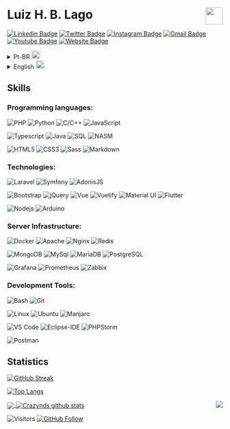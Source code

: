 # Luiz H. B. Lago   <a href="https://www.codewars.com/users/crazynds"><img align="right" height="40" src="https://www.codewars.com/users/crazynds/badges/large"></a>

[![Linkedin Badge](https://img.shields.io/badge/-Linkedin-blue?style=flat&logo=Linkedin&logoColor=white&link=https://www.linkedin.com/in/luiz-henrique-b-044aba11a/)](https://www.linkedin.com/in/luiz-henrique-b-044aba11a/)
[![Twitter Badge](https://img.shields.io/badge/-@Crazy_nds-1ca0f1?style=flat&labelColor=1ca0f1&logo=twitter&logoColor=white&link=https://twitter.com/Crazy_nds)](https://twitter.com/Crazy_nds)
[![Instagram Badge](https://img.shields.io/badge/-@LhLago-e4405f?style=flat&labelColor=e4405f&logo=instagram&logoColor=white&link=https://www.instagram.com/invites/contact/?i=1owgvdpv6220f&utm_content=48o322o)](https://www.instagram.com/invites/contact/?i=1owgvdpv6220f&utm_content=48o322o)
[![Gmail Badge](https://img.shields.io/badge/-Email-c14438?style=flat&logo=Gmail&logoColor=white&link=mailto:lhlagonds@gmail.com)](mailto:lhlagonds@gmail.com)
[![Youtube Badge](https://img.shields.io/badge/-Youtube-F75E25?style=flat&logo=youtube&logoColor=white&link=https://www.youtube.com/channel/UC-5gme9-GSPvCRQjXOAfUBw)](https://www.youtube.com/channel/UC-5gme9-GSPvCRQjXOAfUBw)
[![Website Badge](https://img.shields.io/badge/-LuizHenrique.site-47CCCC?style=flat&logo=Google-Chrome&logoColor=white&link=https://luizhenrique.nextline.com.br)](https://jessicalim.me)


<details>
  <summary>Pt-BR <img width="20" src="https://flagicons.lipis.dev/flags/4x3/br.svg"></summary>
  
## <img width="45" alt="about" src="https://raw.github.com/elizarov/elizarov/master/about.png"> Sobre

<img align="right" width="300" src="https://i2.wp.com/allhtaccess.info/wp-content/uploads/2018/03/programming.gif?fit=1281%2C716&ssl=1" />

## Sou estudante de Ciência da Computação em busca de novos saberes 😅

- 👨‍💻 Atualmente estou trabalhando no desenvolvimento web. 🖥️
- 📚 Sou maratonista de programação, e gosto de me desafiar com desafios de programção.
- 💪🏼 No meu tempo livre desenvolvo softwares de código aberto para resolver problemas que me deparei com diferentes tecnologias.
- ⚡ Fato interessante: Já desenvolvi meu próprio sistema operacional do zero no x86_64. 

</details>

<details>
  <summary>English <img width="20" src="https://flagicons.lipis.dev/flags/4x3/us.svg"></summary>

## <img width="45" alt="about" src="https://raw.github.com/elizarov/elizarov/master/about.png"> About Me

<img align="right" width="300" src="https://i.pinimg.com/originals/e4/26/70/e426702edf874b181aced1e2fa5c6cde.gif" />

## I'm a Computer Science student looking for new adventures 😅

- 👨‍💻 I am currently working on web development. 🖥️
- 📚 I'm learning to develop apps using flutter.
- 💪🏼 My goal is to develop software that can be used in the academic community.
- ⚡ Fun Fact: I really enjoy programming coding challenges in my free time.

  
</details>

## **Skills**

### Programming languages:

![PHP](https://img.shields.io/badge/-PHP-DfDfDf?style=flat-square&logo=php&logoColor=7377AD)
![Python](https://img.shields.io/badge/-Python-DfDfDf?style=flat-square&logo=Python&logoColor=F5D036)
![C/C++](http://img.shields.io/badge/-C/C++-DfDfDf?style=flat-square&logo=c&logoColor=00427E)
![JavaScript](https://img.shields.io/badge/-JavaScript-DfDfDf?style=flat-square&logo=javascript&logoColor=000000)


![Typescript](http://img.shields.io/badge/-Typescript-DfDfDf?style=flat-square&logo=typescript&logoColor=3178C6)
![Java](http://img.shields.io/badge/-Java-DfDfDf?style=flat-square&logo=openjdk&logoColor=1E1E1E)
![SQL](https://img.shields.io/badge/-Sql-DfDfDf?style=flat-square&logo=microsoft-sql-server&logoColor=4479A1)
![NASM](http://img.shields.io/badge/-NASM-DfDfDf?style=flat-square&logo=nasm&logoColor=ffffff)

![HTML5](https://img.shields.io/badge/-HTML5-DfDfDf?style=flat-square&logo=html5&logoColor=E34F26)
![CSS3](https://img.shields.io/badge/-CSS3-DfDfDf?style=flat-square&logo=css3&logoColor=1572B6)
![Sass](https://img.shields.io/badge/-Sass-DfDfDf?style=flat-square&logo=sass&logoColor=CC6699)
![Markdown](https://img.shields.io/badge/-Markdown-DfDfDf?style=flat-square&logo=markdown&logoColor=000000)


### Technologies:


![Laravel](https://img.shields.io/badge/-Laravel-DfDfDf?style=flat-square&logo=laravel&logoColor=FF2D20)
![Symfony](https://img.shields.io/badge/-Symfony-DfDfDf?style=flat-square&logo=symfony&logoColor=101010)
![AdonisJS](https://img.shields.io/badge/-AdonisJS-DfDfDf?style=flat-square&logo=AdonisJS&logoColor=5A45FF)

![Bootstrap](https://img.shields.io/badge/-Bootstrap-DfDfDf?style=flat-square&logo=Bootstrap)
![jQuery](https://img.shields.io/badge/-jQuery-DfDfDf?style=flat-square&logo=jQuery&logoColor=0769AD)
![Vue](https://img.shields.io/badge/-Vue-DfDfDf?style=flat-square&logo=vue.js&logoColor=4FC08D)
![Vuetify](https://img.shields.io/badge/-Vuetify-DfDfDf?style=flat-square&logo=Vuetify&logoColor=1867C0)
![Material UI](https://img.shields.io/badge/-MaterialUI-DfDfDf?style=flat-square&logo=MUI&logoColor=007FFF)
![Flutter](https://img.shields.io/badge/-Flutter-DfDfDf?style=flat-square&logo=flutter&logoColor=95E2F9)

![Nodejs](https://img.shields.io/badge/-Nodejs-DfDfDf?style=flat-square&logo=Node.js&logoColor=339933)
![Arduino](https://img.shields.io/badge/-Arduino-DfDfDf?style=flat-square&logo=Arduino&logoColor=00979D)


### Server Infrastructure:

![Docker](https://img.shields.io/badge/-Docker-DfDfDf?style=flat-square&logo=docker&logoColor=2496ED)
![Apache](https://img.shields.io/badge/-Apache-DfDfDf?style=flat-square&logo=Apache&logoColor=D22128)
![Nginx](https://img.shields.io/badge/-Nginx-DfDfDf?style=flat-square&logo=Nginx&logoColor=009639)
![Redis](https://img.shields.io/badge/-Redis-DfDfDf?style=flat-square&logo=Redis&logoColor=DC382D)


![MongoDB](https://img.shields.io/badge/-MongoDB-DfDfDf?style=flat-square&logo=MongoDB&logoColor=47A248)
![MySql](https://img.shields.io/badge/-MySQL-DfDfDf?style=flat-square&logo=MySQL&logoColor=4479A1)
![MariaDB](https://img.shields.io/badge/-MariaDB-DfDfDf?style=flat-square&logo=MariaDB&logoColor=003545)
![PostgreSQL](https://img.shields.io/badge/-PostgreSQL-DfDfDf?style=flat-square&logo=PostgreSQL&logoColor=4169E1)


![Grafana](https://img.shields.io/badge/-Grafana-DfDfDf?style=flat-square&logo=Grafana&logoColor=F46800)
![Prometheus](https://img.shields.io/badge/-Prometheus-DfDfDf?style=flat-square&logo=Prometheus&logoColor=E6522C)
![Zabbix](https://img.shields.io/badge/-Zabbix-DfDfDf?style=flat-square&logo=Zabbix&logoColor=D40000)


### Development Tools:

![Bash](http://img.shields.io/badge/-Bash-DfDfDf?style=flat-square&logo=GNUBash&logoColor=282F36)
![Git](https://img.shields.io/badge/-Git-DfDfDf?style=flat-square&logo=git&logoColor=E84D31)


![Linux](http://img.shields.io/badge/-Linux-DfDfDf?style=flat-square&logo=Linux&logoColor=000000)
![Ubuntu](http://img.shields.io/badge/-Ubuntu-DfDfDf?style=flat-square&logo=ubuntu&logoColor=D74615)
![Manjaro](http://img.shields.io/badge/-Manjaro-DfDfDf?style=flat-square&logo=manjaro&logoColor=55A347)


![VS Code](http://img.shields.io/badge/-VS%20Code-DfDfDf?style=flat-square&logo=visual-studio-code&logoColor=007ACC)
![Eclipse-IDE](http://img.shields.io/badge/-Eclipse-DfDfDf?style=flat-square&logo=eclipse&logoColor=2C2255)
![PHPStorm](http://img.shields.io/badge/-PHPStorm-DfDfDf?style=flat-square&logo=PhpStorm&logoColor=000000)


![Postman](http://img.shields.io/badge/-Postman-DfDfDf?style=flat-square&logo=postman&logoColor=F56933)

## **Statistics**

[![GitHub Streak](http://github-readme-streak-stats.herokuapp.com?user=crazynds&theme=light&hide_border=true&date_format=M%20j%5B%2C%20Y%5D)](https://git.io/streak-stats)

[![Top Langs](https://github-readme-stats.vercel.app/api/top-langs/?username=crazynds&hide=html&layout=compact&theme=vision-friendly-light)](https://github.com/anuraghazra/github-readme-stats)

<a href="https://github.com/crazynds">
  <img align="center" src="https://github-readme-stats.vercel.app/api/top-langs/?username=crazynds&theme=tokyonight&hide_langs_below=1&hide=jupyter%20notebook&langs_count=7&layout=compact" />
</a>

<a href="https://github.com/crazynds">
 <img align="center" src="https://github-readme-stats.vercel.app/api?username=crazynds&show_icons=true&theme=tokyonight&line_height=27&count_private=true" alt="Crazynds github stats"/>
</a>

<img align="right" src="http://estruyf-github.azurewebsites.net/api/VisitorHit?user=Crazynds"/>

![Visitors](https://shields-io-visitor-counter.herokuapp.com/badge?page=crazynds&label=visitors&logo=Codeforces&style=for-the-badge&labelColor=black&color=forestgreen)
[![GitHub Follow](https://img.shields.io/github/followers/crazynds?label=follow&logo=github&style=for-the-badge&labelColor=black)](https://github.com/crazynds)

